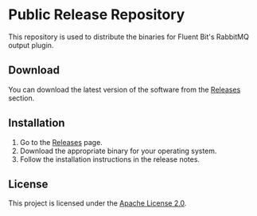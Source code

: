 # Public Release Repository

This repository is used to distribute the binaries for Fluent Bit's RabbitMQ output plugin.

## Download

You can download the latest version of the software from the [Releases](https://github.com/nano-interactive/fluent-bit-go-rabbitmq-release/releases) section.

## Installation

1. Go to the [Releases](https://github.com/nano-interactive/fluent-bit-go-rabbitmq-release/releases) page.
2. Download the appropriate binary for your operating system.
3. Follow the installation instructions in the release notes.

## License

This project is licensed under the [Apache License 2.0](./LICENSE).
